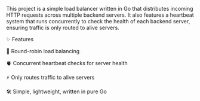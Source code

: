 This project is a simple load balancer written in Go that distributes incoming HTTP requests across multiple backend servers.
It also features a heartbeat system that runs concurrently to check the health of each backend server, ensuring traffic is only routed to alive servers.

✨ Features

🚦 Round-robin load balancing

🫀 Concurrent heartbeat checks for server health

⚡ Only routes traffic to alive servers

🛠️ Simple, lightweight, written in pure Go
